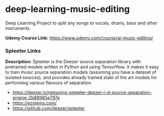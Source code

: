 # deep-learning-music-editing
Deep Learning Project to split any songs to vocals, drums, bass and other instruments

**Udemy Course Link:** https://www.udemy.com/course/ai-music-editing/

### Spleeter Links
**Description:** Spleeter is the Deezer source separation library with pretrained models written in Python and using Tensorflow. It makes it easy to train music source separation models (assuming you have a dataset of isolated sources), and provides already trained state of the art models for performing various flavours of separation.

* https://deezer.io/releasing-spleeter-deezer-r-d-source-separation-engine-2b88985e797e
* https://ezstems.com/
* https://github.com/deezer/spleeter
